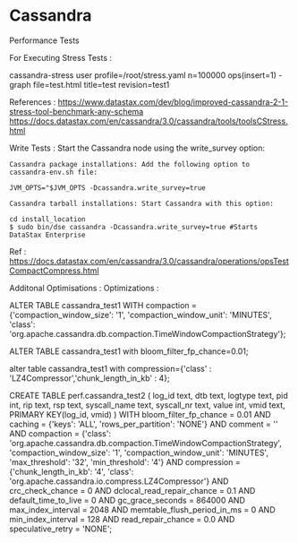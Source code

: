 # Cassandra
Performance Tests

For Executing Stress Tests :

cassandra-stress user profile=/root/stress.yaml n=100000 ops\(insert=1\) -graph file=test.html title=test revision=test1

References :
https://www.datastax.com/dev/blog/improved-cassandra-2-1-stress-tool-benchmark-any-schema
https://docs.datastax.com/en/cassandra/3.0/cassandra/tools/toolsCStress.html

Write Tests :
Start the Cassandra node using the write_survey option:

    Cassandra package installations: Add the following option to cassandra-env.sh file:

    JVM_OPTS="$JVM_OPTS -Dcassandra.write_survey=true

    Cassandra tarball installations: Start Cassandra with this option:

    cd install_location
    $ sudo bin/dse cassandra -Dcassandra.write_survey=true #Starts DataStax Enterprise

Ref :
https://docs.datastax.com/en/cassandra/3.0/cassandra/operations/opsTestCompactCompress.html


Additonal Optimisations :
Optimizations :


ALTER TABLE cassandra_test1 
WITH compaction = {'compaction_window_size': '1', 
    			   'compaction_window_unit': 'MINUTES', 
    			   'class': 'org.apache.cassandra.db.compaction.TimeWindowCompactionStrategy'};


ALTER TABLE cassandra_test1 with bloom_filter_fp_chance=0.01;


alter table cassandra_test1 with compression={'class' : 'LZ4Compressor','chunk_length_in_kb' : 4};


CREATE TABLE perf.cassandra_test2 (
    log_id text,
    dtb text,
    logtype text,
    pid int,
    rip text,
    rsp text,
    syscall_name text,
    syscall_nr text,
    value int,
    vmid text,
    PRIMARY KEY(log_id, vmid)
) WITH bloom_filter_fp_chance = 0.01
    AND caching = {'keys': 'ALL', 'rows_per_partition': 'NONE'}
    AND comment = ''
    AND compaction = {'class': 'org.apache.cassandra.db.compaction.TimeWindowCompactionStrategy', 'compaction_window_size': '1', 'compaction_window_unit': 'MINUTES', 'max_threshold': '32', 'min_threshold': '4'}
    AND compression = {'chunk_length_in_kb': '4', 'class': 'org.apache.cassandra.io.compress.LZ4Compressor'}
    AND crc_check_chance = 0
    AND dclocal_read_repair_chance = 0.1
    AND default_time_to_live = 0
    AND gc_grace_seconds = 864000
    AND max_index_interval = 2048
    AND memtable_flush_period_in_ms = 0
    AND min_index_interval = 128
    AND read_repair_chance = 0.0
    AND speculative_retry = 'NONE';
